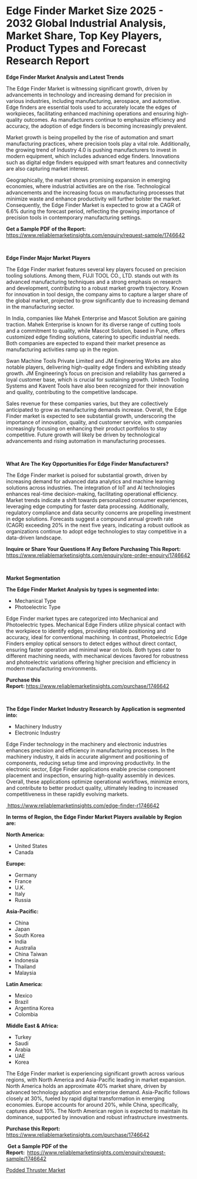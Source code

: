 <p><h1>Edge Finder Market Size 2025 - 2032 Global Industrial Analysis, Market Share, Top Key Players, Product Types and Forecast Research Report</h1></p><p><strong>Edge Finder Market Analysis and Latest Trends</strong></p>
<p><p>The Edge Finder Market is witnessing significant growth, driven by advancements in technology and increasing demand for precision in various industries, including manufacturing, aerospace, and automotive. Edge finders are essential tools used to accurately locate the edges of workpieces, facilitating enhanced machining operations and ensuring high-quality outcomes. As manufacturers continue to emphasize efficiency and accuracy, the adoption of edge finders is becoming increasingly prevalent.</p><p>Market growth is being propelled by the rise of automation and smart manufacturing practices, where precision tools play a vital role. Additionally, the growing trend of Industry 4.0 is pushing manufacturers to invest in modern equipment, which includes advanced edge finders. Innovations such as digital edge finders equipped with smart features and connectivity are also capturing market interest.</p><p>Geographically, the market shows promising expansion in emerging economies, where industrial activities are on the rise. Technological advancements and the increasing focus on manufacturing processes that minimize waste and enhance productivity will further bolster the market. Consequently, the Edge Finder Market is expected to grow at a CAGR of 6.6% during the forecast period, reflecting the growing importance of precision tools in contemporary manufacturing settings.</p></p>
<p><strong>Get a Sample PDF of the Report:&nbsp;</strong> <a href="https://www.reliablemarketinsights.com/enquiry/request-sample/1746642?utm_campaign=2010&utm_medium=2&utm_source=Github&utm_content=ia&utm_term=18022025&utm_id=edge-finder">https://www.reliablemarketinsights.com/enquiry/request-sample/1746642</a></p>
<p>&nbsp;</p>
<p><strong>Edge Finder Major Market Players</strong></p>
<p><p>The Edge Finder market features several key players focused on precision tooling solutions. Among them, FUJI TOOL CO., LTD. stands out with its advanced manufacturing techniques and a strong emphasis on research and development, contributing to a robust market growth trajectory. Known for innovation in tool design, the company aims to capture a larger share of the global market, projected to grow significantly due to increasing demand in the manufacturing sector.</p><p>In India, companies like Mahek Enterprise and Mascot Solution are gaining traction. Mahek Enterprise is known for its diverse range of cutting tools and a commitment to quality, while Mascot Solution, based in Pune, offers customized edge finding solutions, catering to specific industrial needs. Both companies are expected to expand their market presence as manufacturing activities ramp up in the region.</p><p>Swan Machine Tools Private Limited and JM Engineering Works are also notable players, delivering high-quality edge finders and exhibiting steady growth. JM Engineering’s focus on precision and reliability has garnered a loyal customer base, which is crucial for sustaining growth. Unitech Tooling Systems and Kavent Tools have also been recognized for their innovation and quality, contributing to the competitive landscape.</p><p>Sales revenue for these companies varies, but they are collectively anticipated to grow as manufacturing demands increase. Overall, the Edge Finder market is expected to see substantial growth, underscoring the importance of innovation, quality, and customer service, with companies increasingly focusing on enhancing their product portfolios to stay competitive. Future growth will likely be driven by technological advancements and rising automation in manufacturing processes.</p></p>
<p>&nbsp;</p>
<p><strong>What Are The Key Opportunities For Edge Finder Manufacturers?</strong></p>
<p><p>The Edge Finder market is poised for substantial growth, driven by increasing demand for advanced data analytics and machine learning solutions across industries. The integration of IoT and AI technologies enhances real-time decision-making, facilitating operational efficiency. Market trends indicate a shift towards personalized consumer experiences, leveraging edge computing for faster data processing. Additionally, regulatory compliance and data security concerns are propelling investment in edge solutions. Forecasts suggest a compound annual growth rate (CAGR) exceeding 20% in the next five years, indicating a robust outlook as organizations continue to adopt edge technologies to stay competitive in a data-driven landscape.</p></p>
<p><strong>Inquire or Share Your Questions If Any Before Purchasing This Report:</strong> <a href="https://www.reliablemarketinsights.com/enquiry/pre-order-enquiry/1746642?utm_campaign=2010&utm_medium=2&utm_source=Github&utm_content=ia&utm_term=18022025&utm_id=edge-finder">https://www.reliablemarketinsights.com/enquiry/pre-order-enquiry/1746642</a></p>
<p>&nbsp;</p>
<p><strong>Market Segmentation</strong></p>
<p><strong>The Edge Finder Market Analysis by types is segmented into:</strong></p>
<p><ul><li>Mechanical Type</li><li>Photoelectric Type</li></ul></p>
<p><p>Edge Finder market types are categorized into Mechanical and Photoelectric types. Mechanical Edge Finders utilize physical contact with the workpiece to identify edges, providing reliable positioning and accuracy, ideal for conventional machining. In contrast, Photoelectric Edge Finders employ optical sensors to detect edges without direct contact, ensuring faster operation and minimal wear on tools. Both types cater to different machining needs, with mechanical devices favored for robustness and photoelectric variations offering higher precision and efficiency in modern manufacturing environments.</p></p>
<p><strong>Purchase this Report:&nbsp;</strong><a href="https://www.reliablemarketinsights.com/purchase/1746642?utm_campaign=2010&utm_medium=2&utm_source=Github&utm_content=ia&utm_term=18022025&utm_id=edge-finder">https://www.reliablemarketinsights.com/purchase/1746642</a></p>
<p>&nbsp;</p>
<p><strong>The Edge Finder Market Industry Research by Application is segmented into:</strong></p>
<p><ul><li>Machinery Industry</li><li>Electronic Industry</li></ul></p>
<p><p>Edge Finder technology in the machinery and electronic industries enhances precision and efficiency in manufacturing processes. In the machinery industry, it aids in accurate alignment and positioning of components, reducing setup time and improving productivity. In the electronic sector, Edge Finder applications enable precise component placement and inspection, ensuring high-quality assembly in devices. Overall, these applications optimize operational workflows, minimize errors, and contribute to better product quality, ultimately leading to increased competitiveness in these rapidly evolving markets.</p></p>
<p><a href="https://www.reliablemarketinsights.com/edge-finder-r1746642?utm_campaign=2010&utm_medium=2&utm_source=Github&utm_content=ia&utm_term=18022025&utm_id=edge-finder">&nbsp;https://www.reliablemarketinsights.com/edge-finder-r1746642</a></p>
<p><strong>In terms of Region, the Edge Finder Market Players available by Region are:</strong></p>
<p>
    <p> <strong> North America: </strong>
        <ul>
            <li>United States</li>
            <li>Canada</li>
        </ul>
        </p> 
    <p> <strong> Europe: </strong>
        <ul>
            <li>Germany</li>
            <li>France</li>
            <li>U.K.</li>
            <li>Italy</li>
            <li>Russia</li>
        </ul>
        </p> 
    <p> <strong> Asia-Pacific: </strong>
        <ul>
            <li>China</li>
            <li>Japan</li>
            <li>South Korea</li>
            <li>India</li>
            <li>Australia</li>
            <li>China Taiwan</li>
            <li>Indonesia</li>
            <li>Thailand</li>
            <li>Malaysia</li>
        </ul>
        </p> 
    <p> <strong> Latin America: </strong>
        <ul>
            <li>Mexico</li>
            <li>Brazil</li>
            <li>Argentina Korea</li>
            <li>Colombia</li>
        </ul>
        </p> 
    <p> <strong> Middle East & Africa: </strong>
        <ul>
            <li>Turkey</li>
            <li>Saudi</li>
            <li>Arabia</li>
            <li>UAE</li>
            <li>Korea</li>
        </ul>
    </p>
    </p>
<p><p>The Edge Finder market is experiencing significant growth across various regions, with North America and Asia-Pacific leading in market expansion. North America holds an approximate 40% market share, driven by advanced technology adoption and enterprise demand. Asia-Pacific follows closely at 30%, fueled by rapid digital transformation in emerging economies. Europe accounts for around 20%, while China, specifically, captures about 10%. The North American region is expected to maintain its dominance, supported by innovation and robust infrastructure investments.</p></p>
<p><strong>Purchase this Report: </strong><a href="https://www.reliablemarketinsights.com/purchase/1746642?utm_campaign=2010&utm_medium=2&utm_source=Github&utm_content=ia&utm_term=18022025&utm_id=edge-finder">https://www.reliablemarketinsights.com/purchase/1746642</a></p>
<p>&nbsp;<strong>Get a Sample PDF of the Report:&nbsp;&nbsp;</strong><a href="https://www.reliablemarketinsights.com/enquiry/request-sample/1746642?utm_campaign=2010&utm_medium=2&utm_source=Github&utm_content=ia&utm_term=18022025&utm_id=edge-finder">https://www.reliablemarketinsights.com/enquiry/request-sample/1746642</a></p>
<p><strong></strong></p>
<p><p><a href="https://github.com/ygfu6u/Market-Research-Report-List-1/blob/main/podded-thruster-market.md?utm_campaign=2010&utm_medium=2&utm_source=Github&utm_content=ia&utm_term=18022025&utm_id=edge-finder">Podded Thruster Market</a></p></p>